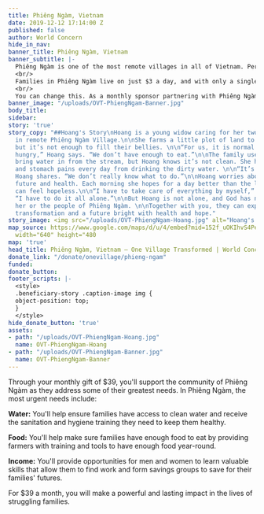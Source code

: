 ```yaml
---
title: Phiêng Ngàm, Vietnam
date: 2019-12-12 17:14:00 Z
published: false
author: World Concern
hide_in_nav: 
banner_title: Phiêng Ngàm, Vietnam
banner_subtitle: |-
  Phiêng Ngàm is one of the most remote villages in all of Vietnam. Perched high on a mountain plateau and tucked into a dense, leafy forest, there are no paved roads leading to the forgotten community. <br/>
  <br/>
  Families in Phiêng Ngàm live on just $3 a day, and with only a single rice harvest each year, kids often go to bed hungry. Most babies don’t get the nutrients they need, and with their drinking water contaminated with lead, bacteria, and disease, children in Phiêng Ngàm are sick from water-borne Illness. <br/>
  <br/>
  You can change this. As a monthly sponsor partnering with Phiêng Ngàm village, you will walk with the families of Phiêng Ngàm as they move toward a more abundant life.
banner_image: "/uploads/OVT-PhiengNgam-Banner.jpg"
body_title: 
sidebar: 
story: 'true'
story_copy: "##Hoang's Story\nHoang is a young widow caring for her two small children
  in remote Phiêng Ngàm Village.\n\nShe farms a little plot of land to feed her boys,
  but it’s not enough to fill their bellies. \n\n“For us, it is normal to go to bed
  hungry,” Hoang says. “We don’t have enough to eat.”\n\nThe family uses a pipe to
  bring water in from the stream, but Hoang knows it’s not clean. She has headaches
  and stomach pains every day from drinking the dirty water. \n\n“It’s really difficult,”
  Hoang shares. “We don’t really know what to do.”\n\nHoang worries about her children’s
  future and health. Each morning she hopes for a day better than the last. But it
  can feel hopeless.\n\n“I have to take care of everything by myself,” Hoang says.
  “I have to do it all alone.”\n\nBut Hoang is not alone, and God has not forgotten
  her or the people of Phiêng Ngàm. \n\nTogether with you, they can experience true
  transformation and a future bright with health and hope."
story_image: <img src="/uploads/OVT-PhiengNgam-Hoang.jpg" alt="Hoang's Story" />
map_source: https://www.google.com/maps/d/u/4/embed?mid=152f_uOKIhvS4PeVco_dY1JwgDctm-JTl"
  width="640" height="480
map: 'true'
head_title: Phiêng Ngàm, Vietnam — One Village Transformed | World Concern
donate_link: "/donate/onevillage/phieng-ngam"
funded: 
donate_button: 
footer_scripts: |-
  <style>
  .beneficiary-story .caption-image img {
  object-position: top;
  }
  </style>
hide_donate_button: 'true'
assets:
- path: "/uploads/OVT-PhiengNgam-Hoang.jpg"
  name: OVT-PhiengNgam-Hoang
- path: "/uploads/OVT-PhiengNgam-Banner.jpg"
  name: OVT-PhiengNgam-Banner
---
```


Through your monthly gift of $39, you'll support the community of Phiêng Ngàm as they address some of their greatest needs. In Phiêng Ngàm, the most urgent needs include:

**Water:** You'll help ensure families have access to clean water and receive the sanitation and hygiene training they need to keep them healthy.

**Food:** You'll help make sure families have enough food to eat by providing farmers with training and tools to have enough food year-round.

**Income:** You'll provide opportunities for men and women to learn valuable skills that allow them to find work and form savings groups to save for their families' futures. 

For $39 a month, you will make a powerful and lasting impact in the lives of struggling families.

